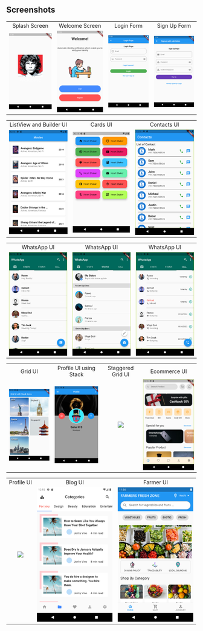## Screenshots

<table>
  <tr>
    <td align="center">Splash Screen</td>
    <td align="center">Welcome Screen</td>
    <td align="center">Login Form</td>
    <td align="center">Sign Up Form</td>
  </tr>
  <tr>
    <td align="center"><img src="screenshots/Splash screenshot.png" width=200></td>
    <td align="center"><img src="screenshots/Welcome screenshot.png" width=200></td>
    <td align="center"><img src="screenshots/Login Page screenshot.png" width=200></td>
    <td align="center"><img src="screenshots/Signup Page screenshot.png" width=200></td>
  </tr>
</table>
<table>
  <tr>
    <td align="center">ListView and Builder UI</td>
    <td align="center">Cards UI</td>
    <td align="center">Contacts UI</td>
  </tr>
  <tr>
    <td align="center"><img src="screenshots/BuilderUI.png" width=200></td>
    <td align="center"><img src="screenshots/CardsUI.png" width=200></td>
    <td align="center"><img src="screenshots/ContactsUI.png" width=200></td>
  </tr>
</table>
<table>
  <tr>
    <td align="center">WhatsApp UI</td>
    <td align="center">WhatsApp UI</td>
    <td align="center">WhatsApp UI</td>
  </tr>
  <tr>
    <td align="center"><img src="screenshots/Whatsappchats.png" width=200></td>
    <td align="center"><img src="screenshots/Whatsappstatus.png" width=200></td>
    <td align="center"><img src="screenshots/Whatsappcalls.png" width=200></td>
  </tr>
</table>
<table>
  <tr>
    <td align="center">Grid UI</td>
    <td align="center">Profile UI using Stack</td>
    <td align="center">Staggered Grid UI</td>
    <td align="center">Ecommerce UI</td>
  </tr>
  <tr>
    <td align="center"><img src="screenshots/GridUI.png" width=200></td>
    <td align="center"><img src="screenshots/StackProfileUI.png" width=200></td>
    <td align="center"><img src="screenshots/StaggridUI.gif" width=200></td>
    <td align="center"><img src="screenshots/EcommerceUI.png" width=200></td>
  </tr>
</table>
<table>
  <tr>
    <td align="center">Profile UI</td>
    <td align="center">Blog UI</td>
    <td align="center">Farmer UI</td>
  </tr>
  <tr>
    <td align="center"><img src="screenshots/ProfileUI.gif" width=200></td>
    <td align="center"><img src="screenshots/BlogUI.png" width=200></td>
    <td align="center"><img src="screenshots/Farmers screenshot.png" width=200></td>
  </tr>
</table>
